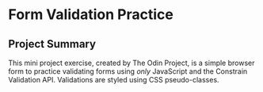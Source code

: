 # Form Validation Practice

## Project Summary
This mini project exercise, created by The Odin Project, is a simple browser form to practice validating forms using *only* JavaScript and the Constrain Validation API. Validations are styled using CSS pseudo-classes.